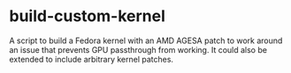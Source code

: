 # build-custom-kernel

A script to build a Fedora kernel with an AMD AGESA patch to work around an issue that prevents GPU passthrough from working. It could also be extended to include arbitrary kernel patches.

